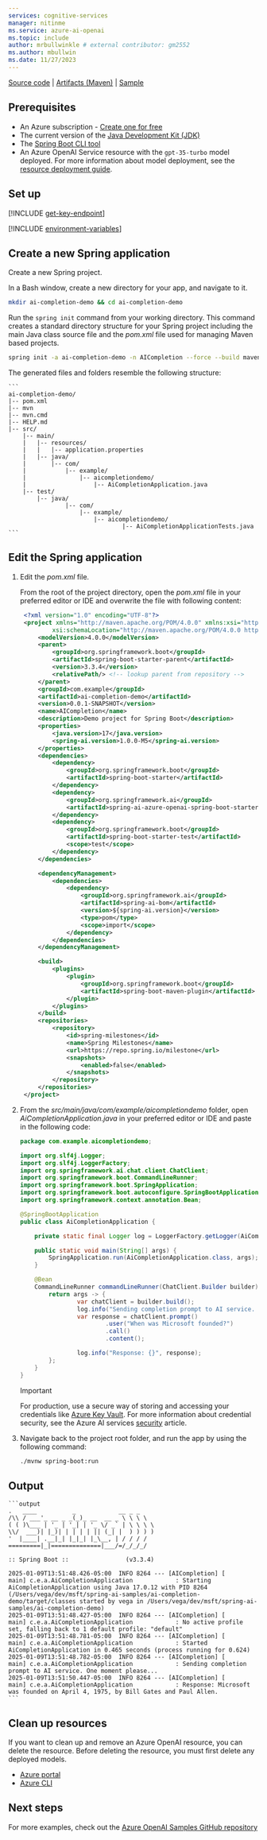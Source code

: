 ```yaml
---
services: cognitive-services
manager: nitinme
ms.service: azure-ai-openai
ms.topic: include
author: mrbullwinkle # external contributor: gm2552
ms.author: mbullwin
ms.date: 11/27/2023
---
```


[Source code](https://github.com/spring-projects/spring-ai) | [Artifacts (Maven)](https://repo.spring.io/ui/native/snapshot/org/springframework/experimental/ai/spring-ai-openai-spring-boot-starter/1.0.0-SNAPSHOT/) | [Sample](https://github.com/Azure-Samples/spring-ai-samples/tree/main/ai-completion-demo)

## Prerequisites

- An Azure subscription - [Create one for free](https://azure.microsoft.com/free/cognitive-services?azure-portal=true)
- The current version of the [Java Development Kit (JDK)](https://www.microsoft.com/openjdk)
- The [Spring Boot CLI tool](https://docs.spring.io/spring-boot/docs/current/reference/html/getting-started.html#getting-started.installing.cli)
- An Azure OpenAI Service resource with the `gpt-35-turbo` model deployed. For more information about model deployment, see the [resource deployment guide](../how-to/create-resource.md).


## Set up

[!INCLUDE [get-key-endpoint](get-key-endpoint.md)]

[!INCLUDE [environment-variables](spring-environment-variables.md)]

## Create a new Spring application

Create a new Spring project.

In a Bash window, create a new directory for your app, and navigate to it.

```bash
mkdir ai-completion-demo && cd ai-completion-demo
```

Run the `spring init` command from your working directory. This command creates a standard directory structure for your Spring project including the main Java class source file and the *pom.xml* file used for managing Maven based projects.

```bash
spring init -a ai-completion-demo -n AICompletion --force --build maven -x
```

The generated files and folders resemble the following structure:

	```
	ai-completion-demo/
	|-- pom.xml
	|-- mvn
	|-- mvn.cmd
	|-- HELP.md
	|-- src/
		|-- main/
		|   |-- resources/
		|   |   |-- application.properties
		|   |-- java/
		|       |-- com/
		|           |-- example/
		|               |-- aicompletiondemo/
		|                   |-- AiCompletionApplication.java
		|-- test/
			|-- java/
					|-- com/
						|-- example/
							|-- aicompletiondemo/
									|-- AiCompletionApplicationTests.java
	```

## Edit the Spring application

1. Edit the *pom.xml* file.

   From the root of the project directory, open the *pom.xml* file in your preferred editor or IDE and overwrite the file with following content:

   ```xml
	<?xml version="1.0" encoding="UTF-8"?>
	<project xmlns="http://maven.apache.org/POM/4.0.0" xmlns:xsi="http://www.w3.org/2001/XMLSchema-instance"
			xsi:schemaLocation="http://maven.apache.org/POM/4.0.0 https://maven.apache.org/xsd/maven-4.0.0.xsd">
		<modelVersion>4.0.0</modelVersion>
		<parent>
			<groupId>org.springframework.boot</groupId>
			<artifactId>spring-boot-starter-parent</artifactId>
			<version>3.3.4</version>
			<relativePath/> <!-- lookup parent from repository -->
		</parent>
		<groupId>com.example</groupId>
		<artifactId>ai-completion-demo</artifactId>
		<version>0.0.1-SNAPSHOT</version>
		<name>AICompletion</name>
		<description>Demo project for Spring Boot</description>
		<properties>
			<java.version>17</java.version>
			<spring-ai.version>1.0.0-M5</spring-ai.version>
		</properties>
		<dependencies>
			<dependency>
				<groupId>org.springframework.boot</groupId>
				<artifactId>spring-boot-starter</artifactId>
			</dependency>
			<dependency>
				<groupId>org.springframework.ai</groupId>
				<artifactId>spring-ai-azure-openai-spring-boot-starter</artifactId>
			</dependency>
			<dependency>
				<groupId>org.springframework.boot</groupId>
				<artifactId>spring-boot-starter-test</artifactId>
				<scope>test</scope>
			</dependency>
		</dependencies>

		<dependencyManagement>
			<dependencies>
				<dependency>
					<groupId>org.springframework.ai</groupId>
					<artifactId>spring-ai-bom</artifactId>
					<version>${spring-ai.version}</version>
					<type>pom</type>
					<scope>import</scope>
				</dependency>
			</dependencies>
		</dependencyManagement>

		<build>
			<plugins>
				<plugin>
					<groupId>org.springframework.boot</groupId>
					<artifactId>spring-boot-maven-plugin</artifactId>
				</plugin>
			</plugins>
		</build>
		<repositories>
			<repository>
				<id>spring-milestones</id>
				<name>Spring Milestones</name>
				<url>https://repo.spring.io/milestone</url>
				<snapshots>
					<enabled>false</enabled>
				</snapshots>
			</repository>
		</repositories>
	</project>
   ```

1. From the *src/main/java/com/example/aicompletiondemo* folder, open *AiCompletionApplication.java* in your preferred editor or IDE and paste in the following code:

	```java
	package com.example.aicompletiondemo;

	import org.slf4j.Logger;
	import org.slf4j.LoggerFactory;
	import org.springframework.ai.chat.client.ChatClient;
	import org.springframework.boot.CommandLineRunner;
	import org.springframework.boot.SpringApplication;
	import org.springframework.boot.autoconfigure.SpringBootApplication;
	import org.springframework.context.annotation.Bean;

	@SpringBootApplication
	public class AiCompletionApplication {

		private static final Logger log = LoggerFactory.getLogger(AiCompletionApplication.class);

		public static void main(String[] args) {
			SpringApplication.run(AiCompletionApplication.class, args);
		}

		@Bean
		CommandLineRunner commandLineRunner(ChatClient.Builder builder) {
			return args -> {
					var chatClient = builder.build();
					log.info("Sending completion prompt to AI service. One moment please...");
					var response = chatClient.prompt()
							.user("When was Microsoft founded?")
							.call()
							.content();

					log.info("Response: {}", response);
			};
		}
	}
	```

   > [!IMPORTANT]
   > For production, use a secure way of storing and accessing your credentials like [Azure Key Vault](/azure/key-vault/general/overview). For more information about credential security, see the Azure AI services [security](../../security-features.md) article.

1. Navigate back to the project root folder, and run the app by using the following command:

   ```bash
   ./mvnw spring-boot:run
   ```

## Output

	```output
	.   ____          _            __ _ _
	/\\ / ___'_ __ _ _(_)_ __  __ _ \ \ \ \
	( ( )\___ | '_ | '_| | '_ \/ _` | \ \ \ \
	\\/  ___)| |_)| | | | | || (_| |  ) ) ) )
	'  |____| .__|_| |_|_| |_\__, | / / / /
	=========|_|==============|___/=/_/_/_/

	:: Spring Boot ::                (v3.3.4)

	2025-01-09T13:51:48.426-05:00  INFO 8264 --- [AICompletion] [           main] c.e.a.AiCompletionApplication            : Starting AiCompletionApplication using Java 17.0.12 with PID 8264 (/Users/vega/dev/msft/spring-ai-samples/ai-completion-demo/target/classes started by vega in /Users/vega/dev/msft/spring-ai-samples/ai-completion-demo)
	2025-01-09T13:51:48.427-05:00  INFO 8264 --- [AICompletion] [           main] c.e.a.AiCompletionApplication            : No active profile set, falling back to 1 default profile: "default"
	2025-01-09T13:51:48.781-05:00  INFO 8264 --- [AICompletion] [           main] c.e.a.AiCompletionApplication            : Started AiCompletionApplication in 0.465 seconds (process running for 0.624)
	2025-01-09T13:51:48.782-05:00  INFO 8264 --- [AICompletion] [           main] c.e.a.AiCompletionApplication            : Sending completion prompt to AI service. One moment please...
	2025-01-09T13:51:50.447-05:00  INFO 8264 --- [AICompletion] [           main] c.e.a.AiCompletionApplication            : Response: Microsoft was founded on April 4, 1975, by Bill Gates and Paul Allen.
	```


## Clean up resources

If you want to clean up and remove an Azure OpenAI resource, you can delete the resource. Before deleting the resource, you must first delete any deployed models.

- [Azure portal](../../multi-service-resource.md?pivots=azportal#clean-up-resources)
- [Azure CLI](../../multi-service-resource.md?pivots=azcli#clean-up-resources)

## Next steps

For more examples, check out the [Azure OpenAI Samples GitHub repository](https://github.com/Azure-Samples/openai)
